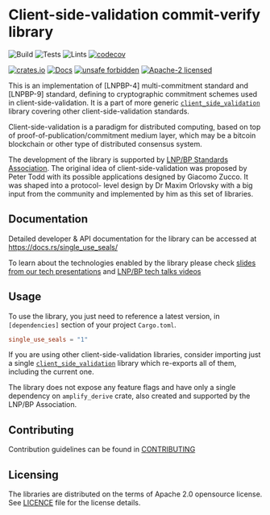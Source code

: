 # Client-side-validation commit-verify library

![Build](https://github.com/LNP-BP/client_side_validation/workflows/Build/badge.svg)
![Tests](https://github.com/LNP-BP/client_side_validation/workflows/Tests/badge.svg)
![Lints](https://github.com/LNP-BP/client_side_validation/workflows/Lints/badge.svg)
[![codecov](https://codecov.io/gh/LNP-BP/client_side_validation/branch/master/graph/badge.svg)](https://codecov.io/gh/LNP-BP/client_side_validation)

[![crates.io](https://meritbadge.herokuapp.com/single_use_seals)](https://crates.io/crates/single_use_seals)
[![Docs](https://docs.rs/single_use_seals/badge.svg)](https://docs.rs/single_use_seals)
[![unsafe forbidden](https://img.shields.io/badge/unsafe-forbidden-success.svg)](https://github.com/rust-secure-code/safety-dance/)
[![Apache-2 licensed](https://img.shields.io/crates/l/single_use_seals)](./LICENSE)

This is an implementation of [LNPBP-4] multi-commitment standard and [LNPBP-9] 
standard, defining to cryptographic commitment schemes used in 
client-side-validation. It is a part of more generic [`client_side_validation`] 
library covering other client-side-validation standards.

Client-side-validation is a paradigm for distributed computing, based on top of
proof-of-publication/commitment medium layer, which may be a bitcoin blockchain
or other type of distributed consensus system.

The development of the library is supported by [LNP/BP Standards Association](https://lnp-bp.org).
The original idea of client-side-validation was proposed by Peter Todd with its
possible applications designed by Giacomo Zucco. It was shaped into a protocol-
level design by Dr Maxim Orlovsky with a big input from the community and
implemented by him as this set of libraries.


## Documentation

Detailed developer & API documentation for the library can be accessed
at <https://docs.rs/single_use_seals/>

To learn about the technologies enabled by the library please check
[slides from our tech presentations](https://github.com/LNP-BP/FAQ/blob/master/Presentation%20slides/)
and [LNP/BP tech talks videos](https://www.youtube.com/channel/UCK_Q3xcQ-H3ERwArGaMKsxg)


## Usage

To use the library, you just need to reference a latest version, in 
`[dependencies]` section of your project `Cargo.toml`.

```toml
single_use_seals = "1"
```

If you are using other client-side-validation libraries, consider importing
just a single [`client_side_validation`] library which re-exports all of them,
including the current one.

The library does not expose any feature flags and have only a single dependency
on `amplify_derive` crate, also created and supported by the LNP/BP Association.


## Contributing

Contribution guidelines can be found in [CONTRIBUTING](../CONTRIBUTING.md)


## Licensing

The libraries are distributed on the terms of Apache 2.0 opensource license.
See [LICENCE](LICENSE) file for the license details.

[`client_side_validation`]: https://crates.io/crates/client_side_validation
